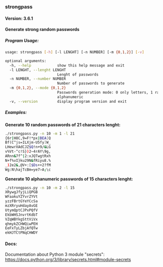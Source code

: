 ### strongpass

#### Version: 3.6.1

#### Generate strong random passwords




##### Program Usage:

```bash
usage: strongpass [-h] [-l LENGHT] [-n NUMBER] [-m {0,1,2}] [-v]

optional arguments:
  -h, --help            show this help message and exit
  -l LENGHT, --lenght LENGHT
                        Lenght of passwords
  -n NUMBER, --number NUMBER
                        Number of passwords to generate
  -m {0,1,2}, --mode {0,1,2}
                        Passwords generation mode: 0 only letters, 1 random, 2
                        alphanumeric
  -v, --version         display program version and exit
```


##### Examples:

__Generate 10 random passwords of 21 characters lenght:__
```bash
./strongpass.py -n 10 -m 1 -l 21
{6r|H8C,9=F!*px|BEA[Q
Bf(C^js=ILXjm-U5fy]W_
LHewrXAdCJZ$Q!n+9/&LG
v%Vt-^c!S})2~4rAY\9g,
ARnn&7f^|2:xJQTwgtRxh
N+f%vI}ku29N&fRiyu8.%
_)2e2&,@V+:[$Ds++2?fM
Wg:N\hajTcBm=ye7>A;\c
```

__Generate 10 alphanumeric passwords of 15 characters lenght:__
```bash
./strongpass.py -n 10 -m 2 -l 15
XRywgJfyjLiQPGB
WFaakuYZYvrZYVt
yzzFBrtGYeYCcSa
mzXRryuHdayAvGE
UtymQptCJPxPQfV
EkbWHSJnvrtKdbT
VZqWBYkgSttViVx
qhmykZCHWQiwPEH
EeFxTyLZbjAfQTw
ekHJTCtPNqCHWDY
```



#### Docs:
Documentation about Python 3 module "secrets":
https://docs.python.org/3/library/secrets.html#module-secrets
